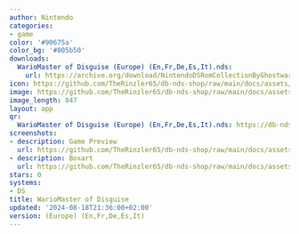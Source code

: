 ```yaml
---
author: Nintendo
categories:
- game
color: '#90675a'
color_bg: '#805b50'
downloads:
  WarioMaster of Disguise (Europe) (En,Fr,De,Es,It).nds:
    url: https://archive.org/download/NintendoDSRomCollectionByGhostware/WarioMaster%20of%20Disguise%20%28Europe%29%20%28En%2CFr%2CDe%2CEs%2CIt%29.nds
icon: https://github.com/TheRinzler65/db-nds-shop/raw/main/docs/assets/images/icons/wariomasterofdisguise.png
image: https://github.com/TheRinzler65/db-nds-shop/raw/main/docs/assets/images/icons/wariomasterofdisguise.png
image_length: 847
layout: app
qr:
  WarioMaster of Disguise (Europe) (En,Fr,De,Es,It).nds: https://db-nds-shop.fr/assets/images/qr/wariomaster-of-disguise-europe-enfrdeesit-nds.png
screenshots:
- description: Game Preview
  url: https://github.com/TheRinzler65/db-nds-shop/raw/main/docs/assets/images/screenshots/wariomasterofdisguise/wariomasterofdisguise.png
- description: Boxart
  url: https://github.com/TheRinzler65/db-nds-shop/raw/main/docs/assets/images/boxart/WarioMaster%20of%20Disguise%20(Europe)%20(En%2CFr%2CDe%2CEs%2CIt).nds.png
stars: 0
systems:
- DS
title: WarioMaster of Disguise
updated: '2024-08-18T21:36:00+02:00'
version: (Europe) (En,Fr,De,Es,It)
---
```


